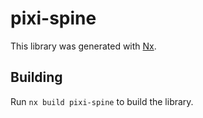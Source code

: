 # pixi-spine

This library was generated with [Nx](https://nx.dev).

## Building

Run `nx build pixi-spine` to build the library.
